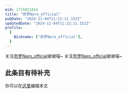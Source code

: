 ```yaml
---
mid: 1715021814
title: "奈罗Naro_official"
pubDate: "2024-11-04T11:22:11.152Z"
updatedDate: "2024-11-04T11:22:11.152Z"
profile:
  {
    Nickname: ["奈罗Naro_official"],
  }
---
```


关注[奈罗Naro_official](https://space.bilibili.com/1715021814)谢谢喵~ 关注[奈罗Naro_official](https://space.bilibili.com/1715021814)谢谢喵~

## 此条目有待补充
你可以在[这里](https://github.com/Yuhanawa/VTuber.ICU-Content/edit/master/v/奈罗Naro_official/index.md)编辑本文

